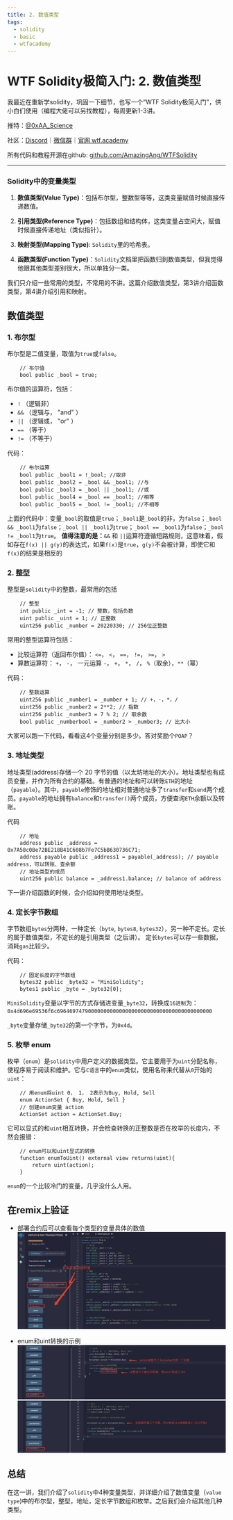 ```yaml
---
title: 2. 数值类型
tags:
  - solidity
  - basic
  - wtfacademy
---
```


# WTF Solidity极简入门: 2. 数值类型

我最近在重新学solidity，巩固一下细节，也写一个“WTF Solidity极简入门”，供小白们使用（编程大佬可以另找教程），每周更新1-3讲。

推特：[@0xAA_Science](https://twitter.com/0xAA_Science)

社区：[Discord](https://discord.wtf.academy)｜[微信群](https://docs.google.com/forms/d/e/1FAIpQLSe4KGT8Sh6sJ7hedQRuIYirOoZK_85miz3dw7vA1-YjodgJ-A/viewform?usp=sf_link)｜[官网 wtf.academy](https://wtf.academy)

所有代码和教程开源在github: [github.com/AmazingAng/WTFSolidity](https://github.com/AmazingAng/WTFSolidity)

-----

### Solidity中的变量类型
1. **数值类型(Value Type)**：包括布尔型，整数型等等，这类变量赋值时候直接传递数值。

2. **引用类型(Reference Type)**：包括数组和结构体，这类变量占空间大，赋值时候直接传递地址（类似指针）。

3. **映射类型(Mapping Type)**: `Solidity`里的哈希表。

4. **函数类型(Function Type)**：`Solidity`文档里把函数归到数值类型，但我觉得他跟其他类型差别很大，所以单独分一类。

我们只介绍一些常用的类型，不常用的不讲。这篇介绍数值类型，第3讲介绍函数类型，第4讲介绍引用和映射。

## 数值类型
### 1. 布尔型
布尔型是二值变量，取值为`true`或`false`。
```solidity
    // 布尔值
    bool public _bool = true;
```
布尔值的运算符，包括：

- `!` （逻辑非）
- `&&` （逻辑与， "and" ）
- `||` （逻辑或， "or" ）
- `==` （等于）
- `!=` （不等于）

代码：
```solidity
    // 布尔运算
    bool public _bool1 = !_bool; //取非
    bool public _bool2 = _bool && _bool1; //与
    bool public _bool3 = _bool || _bool1; //或
    bool public _bool4 = _bool == _bool1; //相等
    bool public _bool5 = _bool != _bool1; //不相等
```
上面的代码中：变量`_bool`的取值是`true`；`_bool1`是`_bool`的非，为`false`；`_bool && _bool1`为`false`；`_bool || _bool1`为`true`；`_bool == _bool1`为`false`；`_bool != _bool1`为`true`。
**值得注意的是：**`&&` 和 `||`运算符遵循短路规则，这意味着，假如存在`f(x) || g(y)`的表达式，如果`f(x)`是`true`，`g(y)`不会被计算，即使它和`f(x)`的结果是相反的

### 2. 整型
整型是`solidity`中的整数，最常用的包括
```solidity
    // 整型
    int public _int = -1; // 整数，包括负数
    uint public _uint = 1; // 正整数
    uint256 public _number = 20220330; // 256位正整数
```
常用的整型运算符包括：

- 比较运算符（返回布尔值）： `<=`， `<`， `==`， `!=`， `>=`， `>` 
- 算数运算符： `+`， `-`， 一元运算 `-`， `+`， `*`， `/`， `%`（取余），`**`（幂）

代码：
```solidity
    // 整数运算
    uint256 public _number1 = _number + 1; // +，-，*，/
    uint256 public _number2 = 2**2; // 指数
    uint256 public _number3 = 7 % 2; // 取余数
    bool public _numberbool = _number2 > _number3; // 比大小
```
大家可以跑一下代码，看看这4个变量分别是多少。答对奖励个`POAP`？

### 3. 地址类型
地址类型(address)存储一个 20 字节的值（以太坊地址的大小）。地址类型也有成员变量，并作为所有合约的基础。有普通的地址和可以转账`ETH`的地址（`payable`）。其中，`payable`修饰的地址相对普通地址多了`transfer`和`send`两个成员。`payable`的地址拥有`balance`和`transfer()`两个成员，方便查询`ETH`余额以及转账。

代码
```solidity
    // 地址
    address public _address = 0x7A58c0Be72BE218B41C608b7Fe7C5bB630736C71;
    address payable public _address1 = payable(_address); // payable address，可以转账、查余额
    // 地址类型的成员
    uint256 public balance = _address1.balance; // balance of address
```
下一讲介绍函数的时候，会介绍如何使用地址类型。

### 4. 定长字节数组
字节数组`bytes`分两种，一种定长（`byte`, `bytes8`, `bytes32`），另一种不定长。定长的属于数值类型，不定长的是引用类型（之后讲）。
定长`bytes`可以存一些数据，消耗`gas`比较少。

代码：
```solidity
    // 固定长度的字节数组
    bytes32 public _byte32 = "MiniSolidity"; 
    bytes1 public _byte = _byte32[0]; 
```
`MiniSolidity`变量以字节的方式存储进变量`_byte32`，转换成`16进制`为：`0x4d696e69536f6c69646974790000000000000000000000000000000000000000`

`_byte`变量存储`_byte32`的第一个字节，为`0x4d`。

### 5. 枚举 enum
枚举（`enum`）是`solidity`中用户定义的数据类型。它主要用于为`uint`分配名称，使程序易于阅读和维护。它与`C语言`中的`enum`类似，使用名称来代替从`0`开始的`uint`：
```solidity
    // 用enum将uint 0， 1， 2表示为Buy, Hold, Sell
    enum ActionSet { Buy, Hold, Sell }
    // 创建enum变量 action
    ActionSet action = ActionSet.Buy;
```
它可以显式的和`uint`相互转换，并会检查转换的正整数是否在枚举的长度内，不然会报错：
```solidity
    // enum可以和uint显式的转换
    function enumToUint() external view returns(uint){
        return uint(action);
    }
```
`enum`的一个比较冷门的变量，几乎没什么人用。

## 在remix上验证
- 部署合约后可以查看每个类型的变量具体的数值
![2-1.png](./img/2-1.png)
  
- enum和uint转换的示例
![2-2.png](./img/2-2.png)
![2-3.png](./img/2-3.png)
## 总结
在这一讲，我们介绍了`solidity`中4种变量类型，并详细介绍了数值变量（`value type`)中的布尔型，整型，地址，定长字节数组和枚举。之后我们会介绍其他几种类型。

